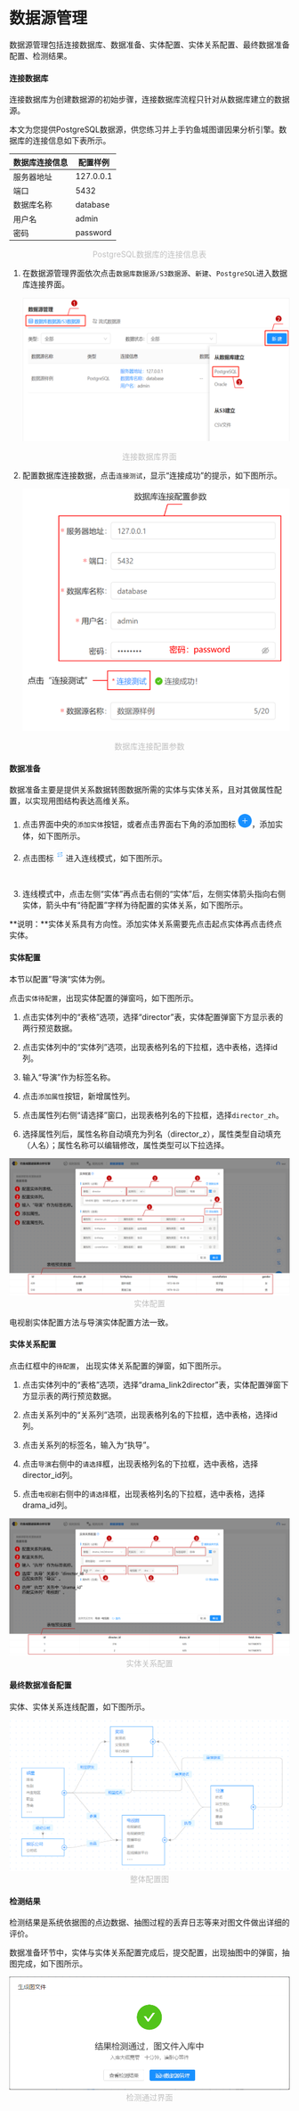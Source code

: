 # 数据源管理

数据源管理包括连接数据库、数据准备、实体配置、实体关系配置、最终数据准备配置、检测结果。

#### 连接数据库

连接数据库为创建数据源的初始步骤，连接数据库流程只针对从数据库建立的数据源。

本文为您提供PostgreSQL数据源，供您练习并上手钓鱼城图谱因果分析引擎。数据库的连接信息如下表所示。


| 数据库连接信息 | 配置样例  |
| -------------- | --------- |
| 服务器地址     | 127.0.0.1 |
| 端口           | 5432      |
| 数据库名称     | database  |
| 用户名         | admin     |
| 密码           | password  |

<center style="color:#C0C0C0">PostgreSQL数据库的连接信息表</center>

1. 在数据源管理界面依次点击`数据库数据源/S3数据源`、`新建`、`PostgreSQL`进入数据库连接界面。

   <img src="./static/quick-start/钓鱼城-用户指南-数据源-001.png" style="zoom:67%;" />



<center style="color:#C0C0C0">连接数据库界面</center>

2. 配置数据库连接数据，点击`连接测试`，显示“连接成功”的提示，如下图所示。

   <img src="./static/quick-start/钓鱼城-用户指南-数据源-003.png" style="zoom:80%;" />

<center style="color:#C0C0C0">数据库连接配置参数</center>

#### 数据准备

数据准备主要是提供关系数据转图数据所需的实体与实体关系，且对其做属性配置，以实现用图结构表达高维关系。

1. 点击界面中央的`添加实体`按钮，或者点击界面右下角的添加图标 <img src="./static/quick-start/钓鱼城-用户指南-数据源图标-001.png" style="zoom: 20%;" />，添加实体，如下图所示。

   

2. 点击图标<img src="./static/quick-start/钓鱼城-用户指南-数据源图标-002.png" style="zoom:20%;" />进入连线模式，如下图所示。

   <br/>

3. 连线模式中，点击左侧“实体”再点击右侧的“实体”后，左侧实体箭头指向右侧实体，箭头中有“待配置”字样为待配置的实体关系，如下图所示。





**说明：**实体关系具有方向性。添加实体关系需要先点击起点实体再点击终点实体。

#### 实体配置

本节以配置”导演“实体为例。

点击`实体待配置`，出现实体配置的弹窗吗，如下图所示。

1. 点击实体列中的“表格”选项，选择“director”表，实体配置弹窗下方显示表的两行预览数据。

2. 点击实体列中的“实体列”选项，出现表格列名的下拉框，选中表格，选择id列。

3. 输入“导演”作为标签名称。

4. 点击`添加属性`按钮，新增属性列。

5. 点击属性列右侧“请选择”窗口，出现表格列名的下拉框，选择`director_zh`。

6. 选择属性列后，属性名称自动填充为列名（director_z），属性类型自动填充（人名）；属性名称可以编辑修改，属性类型可以下拉选择。

<img src="./static/quick-start/钓鱼城-用户指南-实体配置-01.png" style="zoom:100%;" />

<center style="color:#C0C0C0">实体配置</center>

电视剧实体配置方法与导演实体配置方法一致。

#### 实体关系配置

点击红框中的`待配置`， 出现实体关系配置的弹窗，如下图所示。

1. 点击实体列中的“表格”选项，选择“drama_link2director”表，实体配置弹窗下方显示表的两行预览数据。

2. 点击关系列中的“关系列”选项，出现表格列名的下拉框，选中表格，选择id列。

3. 点击关系列的标签名，输入为“执导”。

4. 点击`导演`右侧中的`请选择`框，出现表格列名的下拉框，选中表格，选择director_id列。

5. 点击`电视剧`右侧中的`请选择`框，出现表格列名的下拉框，选中表格，选择drama_id列。

<img src="./static/quick-start/钓鱼城-用户指南-实体关系配置-01.png" style="zoom:100%;" />

<center style="color:#C0C0C0">实体关系配置</center>

#### 最终数据准备配置

实体、实体关系连线配置，如下图所示。

<img src="./static/quick-start/钓鱼城-用户指南-数据源-044.png" style="zoom:77%;" />

<center style="color:#C0C0C0">整体配置图</center>

#### 检测结果

检测结果是系统依据图的点边数据、抽图过程的丢弃日志等来对图文件做出详细的评价。

数据准备环节中，实体与实体关系配置完成后，提交配置，出现抽图中的弹窗，抽图完成，如下图所示。

<img src="./static/quick-start/钓鱼城-用户指南-数据源-046.png" style="zoom:67%;" />

<center style="color:#C0C0C0">检测通过界面</center>





